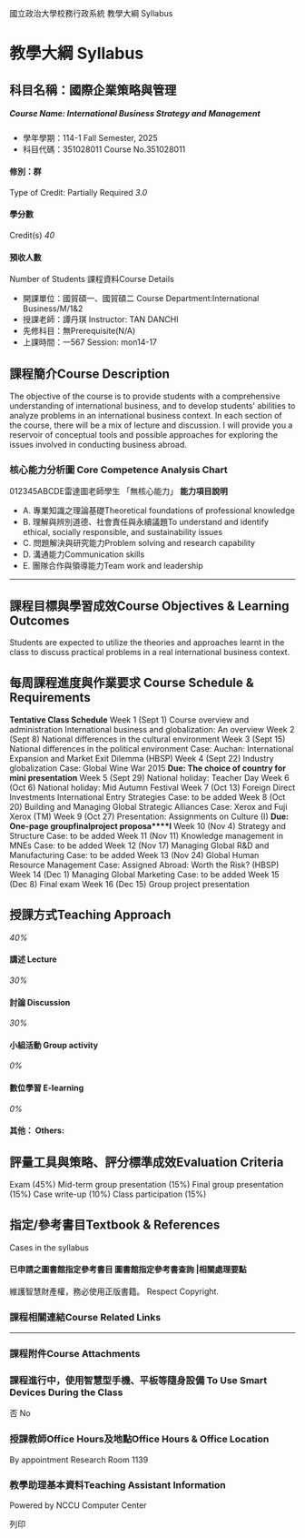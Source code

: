 國立政治大學校務行政系統 教學大綱 Syllabus
# 教學大綱 Syllabus
##  科目名稱：國際企業策略與管理
#####  Course Name: International Business Strategy and Management
  * 學年學期：114-1 Fall Semester, 2025 
  * 科目代碼：351028011 Course No.351028011


#### 修別：群
Type of Credit: Partially Required 
_3.0_
#### 學分數
Credit(s)
_40_
#### 預收人數
Number of Students
課程資料Course Details
  * 開課單位：國貿碩一、國貿碩二 Course Department:International Business/M/1&2 
  * 授課老師：譚丹琪 Instructor: TAN DANCHI 
  * 先修科目：無Prerequisite(N/A)
  * 上課時間：一567 Session: mon14-17


##  課程簡介Course Description
The objective of the course is to provide students with a comprehensive understanding of international business, and to develop students' abilities to analyze problems in an international business context. In each section of the course, there will be a mix of lecture and discussion. I will provide you a reservoir of conceptual tools and possible approaches for exploring the issues involved in conducting business abroad. 
###  核心能力分析圖 Core Competence Analysis Chart
012345ABCDE雷達圖老師學生
「無核心能力」 
**能力項目說明**
  * A. 專業知識之理論基礎Theoretical foundations of professional knowledge
  * B. 理解與辨別道德、社會責任與永續議題To understand and identify ethical, socially responsible, and sustainability issues
  * C. 問題解決與研究能力Problem solving and research capability
  * D. 溝通能力Communication skills
  * E. 團隊合作與領導能力Team work and leadership


* * *
##  課程目標與學習成效Course Objectives & Learning Outcomes 
Students are expected to utilize the theories and approaches learnt in the class to discuss practical problems in a real international business context. 
##  每周課程進度與作業要求 Course Schedule & Requirements
**Tentative Class Schedule**
Week 1 (Sept 1) Course overview and administration
International business and globalization: An overview
Week 2 (Sept 8) National differences in the cultural environment
Week 3 (Sept 15) National differences in the political environment
Case: Auchan: International Expansion and Market Exit Dilemma (HBSP)
Week 4 (Sept 22) Industry globalization
Case: Global Wine War 2015
**Due: The choice of country for mini presentation**
Week 5 (Sept 29) National holiday: Teacher Day
Week 6 (Oct 6) National holiday: Mid Autumn Festival 
Week 7 (Oct 13) Foreign Direct Investments
International Entry Strategies
Case: to be added
Week 8 (Oct 20) Building and Managing Global Strategic Alliances
Case: Xerox and Fuji Xerox (TM)
Week 9 (Oct 27) Presentation: Assignments on Culture (I) 
**Due: One-page group****final****project proposa****l**
Week 10 (Nov 4) Strategy and Structure
Case: to be added
Week 11 (Nov 11) Knowledge management in MNEs
Case: to be added
Week 12 (Nov 17) Managing Global R&D and Manufacturing
Case: to be added
Week 13 (Nov 24) Global Human Resource Management
Case: Assigned Abroad: Worth the Risk? (HBSP)
Week 14 (Dec 1) Managing Global Marketing
Case: to be added
Week 15 (Dec 8) Final exam
Week 16 (Dec 15) Group project presentation
##  授課方式Teaching Approach
_40%_
####  講述 Lecture
_30%_
####  討論 Discussion
_30%_
####  小組活動 Group activity
_0%_
####  數位學習 E-learning
_0%_
####  其他： Others:
##  評量工具與策略、評分標準成效Evaluation Criteria
Exam (45%)
Mid-term group presentation (15%)
Final group presentation (15%)
Case write-up (10%)
Class participation (15%)
##  指定/參考書目Textbook & References
Cases in the syllabus
####  已申請之圖書館指定參考書目  圖書館指定參考書查詢 |相關處理要點
維護智慧財產權，務必使用正版書籍。 Respect Copyright.
###  課程相關連結Course Related Links
* * *
###  課程附件Course Attachments
###  課程進行中，使用智慧型手機、平板等隨身設備 To Use Smart Devices During the Class
否  No
###  授課教師Office Hours及地點Office Hours & Office Location
By appointment
Research Room 1139
###  教學助理基本資料Teaching Assistant Information
Powered by NCCU Computer Center
  
列印
